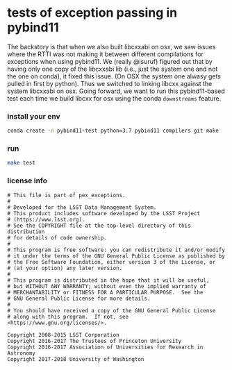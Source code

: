 # tests of exception passing in pybind11

The backstory is that when we also built libcxxabi on osx, we saw issues where
the RTTI was not making it between different compilations for exceptions when
using pybind11. We (really @isuruf) figured out that by having only one copy of
the libcxxabi lib (i.e., just the system one and not the one on conda), it fixed
this issue. (On OSX the system one alwasy gets pulled in first by python).
Thus we switched to linking libcxx against the system libcxxabi on osx.
Going forward, we want to run this pybind11-based test each time we build
libcxx for osx using the conda `downstreams` feature.

### install your env

```bash
conda create -n pybind11-test python=3.7 pybind11 compilers git make
```

### run

```bash
make test
```

### license info

```
# This file is part of pex_exceptions.
#
# Developed for the LSST Data Management System.
# This product includes software developed by the LSST Project
# (https://www.lsst.org).
# See the COPYRIGHT file at the top-level directory of this distribution
# for details of code ownership.
#
# This program is free software: you can redistribute it and/or modify
# it under the terms of the GNU General Public License as published by
# the Free Software Foundation, either version 3 of the License, or
# (at your option) any later version.
#
# This program is distributed in the hope that it will be useful,
# but WITHOUT ANY WARRANTY; without even the implied warranty of
# MERCHANTABILITY or FITNESS FOR A PARTICULAR PURPOSE.  See the
# GNU General Public License for more details.
#
# You should have received a copy of the GNU General Public License
# along with this program.  If not, see <https://www.gnu.org/licenses/>.
```

```
Copyright 2008-2015 LSST Corporation
Copyright 2016-2017 The Trustees of Princeton University
Copyright 2016-2017 Association of Universities for Research in Astronomy
Copyright 2017-2018 University of Washington
```
